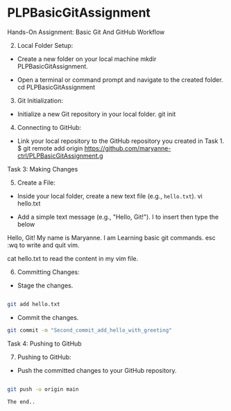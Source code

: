 # PLPBasicGitAssignment
Hands-On Assignment: Basic Git And GitHub Workflow

2. Local Folder Setup:
  - Create a new folder on your local machine
   mkdir PLPBasicGitAssignment.

  - Open a terminal or command prompt and navigate to the created folder.
  cd PLPBasicGitAssignment

3. Git Initialization:
  - Initialize a new Git repository in your local folder.
    git init

4. Connecting to GitHub:

  - Link your local repository to the GitHub repository you created in Task 1.
  $ git remote add origin https://github.com/maryanne-ctrl/PLPBasicGitAssignment.g

Task 3: Making Changes

5. Create a File:

  - Inside your local folder, create a new text file (e.g., `hello.txt`).
  vi hello.txt

  - Add a simple text message (e.g., "Hello, Git!").
   I to insert then type the below
   
Hello, Git! My name is Maryanne. I am Learning basic git commands.
esc :wq to write and quit vim.

cat hello.txt to read the content in my vim file.

6. Committing Changes:

  - Stage the changes.

   ```bash

   git add hello.txt

   ```

  - Commit the changes.

   ```bash
 git commit -m "Second_commit_add_hello_with_greeting"


   ```

Task 4: Pushing to GitHub

7. Pushing to GitHub:

  - Push the committed changes to your GitHub repository.

   ```bash

   git push -u origin main 

   The end..